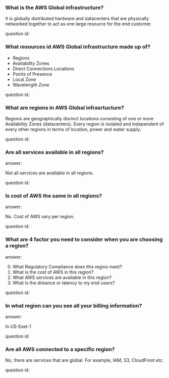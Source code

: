 ### What is the AWS Global infrastructure?

It is globally distributed hardware and datacenters
that are physically networked together to act as
one large resource for the end customer.

question id: 


### What resources id AWS Global infrastructure made up of?

- Regions
- Availability Zones
- Direct Connections Locations
- Points of Presence
- Local Zone
- Wavelength Zone

question id: 


### What are regions in AWS Global infrasrtucture?

Regions are geographically disrinct locations consisting of one or more
Availability Zones (datacenters).
Every region is isolated and independent of every other regions in terms
of location, power and water supply.

question id: 


### Are all services available in all regions?

answer:

Not all services are available in all regions.

question id: 


### Is cost of AWS the same in all regions?

answer:

No. Cost of AWS vary per region.

question id: 


### What are 4 factor you need to consider when you are choosing a region?

answer:

0. What Regulatory Compliance does this regino meet?
1. What is the cost of AWS in this region?
2. What AWS services are available in this region?
3. What is the distance or latency to my end-users?

question id: 


### In what region can you see all your billing information?

answer:

In US-East-1

question id:


### Are all AWS connected to a specific region?

No, there are services that are global. For example, IAM, S3, CloudFront etc.

question id: 